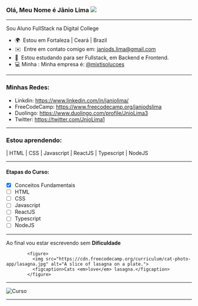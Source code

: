 ### Olá, Meu Nome é Jânio Lima ![](https://user-images.githubusercontent.com/18350557/176309783-0785949b-9127-417c-8b55-ab5a4333674e.gif)

----------------------------------------------

Sou Aluno FullStack na Digital College

* 🌍  Estou em Fortaleza | Ceará | Brazil
* ✉️  Entre em contato comigo em: [janiods.lima@gmail.com](mailto:janiods.lima@gmail.com)
* 🧠  Estou estudando para ser Fullstack, em Backend e Frontend.
* 💻  Minha : Minha empresa é: [@mixtisolucoes](https://www.instagram.com/mixtisolucoes/)

----------------------------------------------

### Minhas Redes:
- Linkdin: https://www.linkedin.com/in/janiolima/
- FreeCodeCamp: https://www.freecodecamp.org/janiodslima
- Duolingo: https://www.duolingo.com/profile/JnioLima3
- Twitter: https://twitter.com/JnioLima1

----------------------------------------------

### Estou aprendendo:
| HTML | CSS | Javascript | ReactJS | Typescript | NodeJS

----------------------------------------------

#### Etapas do Curso:

- [X] Conceitos Fundamentais
- [ ] HTML
- [ ] CSS 
- [ ] Javascript
- [ ] ReactJS
- [ ] Typescript
- [ ] NodeJS

----------------------------------------------
Ao final vou estar escrevendo sem **Dificuldade**

```
        <figure>
          <img src="https://cdn.freecodecamp.org/curriculum/cat-photo-app/lasagna.jpg" alt="A slice of lasagna on a plate.">
          <figcaption>Cats <em>love</em> lasagna.</figcaption>  
        </figure>
```
----------------------------------------------

![Curso](https://media.licdn.com/dms/image/D4D16AQHktWy7I1Mxqg/profile-displaybackgroundimage-shrink_350_1400/0/1685176353089?e=1691625600&v=beta&t=rOzpl-xBECHye4CtOnp2gJSOddxYSVUiMEjkVD-O5nw)

----------------------------------------------

<!--
**janiodslima/janiodslima** is a ✨ _special_ ✨ repository because its `README.md` (this file) appears on your GitHub profile.

Here are some ideas to get you started:

- 🔭 I’m currently working on ...
- 🌱 I’m currently learning ...
- 👯 I’m looking to collaborate on ...
- 🤔 I’m looking for help with ...
- 💬 Ask me about ...
- 📫 How to reach me: ...
- 😄 Pronouns: ...
- ⚡ Fun fact: ...
-->
